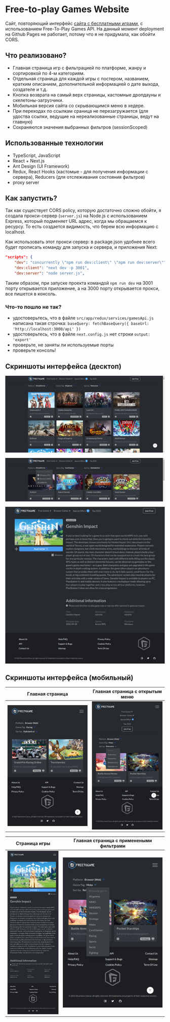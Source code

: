 # Free-to-play Games Website
Сайт, повторяющий интерфейс [сайта с бесплатными играми](https://www.freetogame.com/), с использованием  Free-To-Play Games API. На данный момент deployment на Github Pages не работает, потому что я не придумала, как обойти CORS.

## Что реализовано?
- Главная страница игр с фильтрацией по платформе, жанру и сортировкой по 4-м категориям.
- Отдельная страница для каждой игры с постером, названием, кратким описанием, дополнительной информацией о дате выхода, создателе и т.д. 
- Кнопка возврата на самый верх страницы, кастомные дропдауны и скелетоны-загрузчики.
- Мобильная версия сайта со скрывающимся меню в хедере.
- При переходах по ссылкам сраница не перезагружается (для удоства ссылки, ведущие на нереализованные страницы, ведут на главную)
- Сохраняются значения выбранных фильтров (sessionScoped)

## Использованные технологии
- TypeScript, JavaScript
- React + Next.js
- Ant Design (UI Framework)
- Redux, React Hooks (кастомые - для получения информации с сервера), Reducers (для отслеживания состояния фильтров)
- proxy server

## Как запустить? 

Так как существует CORS policy, которую достаточно сложно обойти, я создала прокси-сервер (`server.js`) на Node.js с использованием Express, который подменяет URL адрес, когда мы обращаемся к ресурсу. То есть создается видимость, что берем всю информацию с localhost. 

Как использовать этот прокси сервер: в package.json удобнее всего будет прописать команду для запуска и сервера, и приложения Next:

```json
"scripts": {
    "dev": "concurrently \"npm run dev:client\" \"npm run dev:server\"",
    "dev:client": "next dev -p 3001", 
    "dev:server": "node server.js",
```
Таким образом, при запуске проекта командой `npm run dev` на 3001 порту открывается приложение, а на 3000 порту открывается прокси, все пишется в консоль. 

### Что-то пошло не так?
- удостоверьтесь, что в файле `src/app/redux/services/gamesApi.js` написана такая строчка: `baseQuery: fetchBaseQuery({ baseUrl: 'http://localhost:3000/api' })`
- удостоверьтесь, что в файле `next.config.js` нет строки `output: 'export'`
- проверьте, не заняты ли используемые порты
- проверьте консоль! 

## Скриншоты интерфейса (десктоп)

![Главная страница](/public/screenshots/mainpage.png)

![Реализация фильтров](/public/screenshots/filters.png)

![Страница игры](/public/screenshots/singlegame.png)

## Скриншоты интерфейса (мобильный)

Главная страница      | Главная страница с открытым меню
:-------------------------:|:-------------------------:
![Главная страница](/public/screenshots/mainpageMobile.png)  |  ![Главная страница с открытым меню](/public/screenshots/mainpagemenuMobile.png) | 

Страница игры     | Главная страница с применеными фильтрами
:-------------------------:|:-------------------------:
![Страница игры](/public/screenshots/singlegameMobile.png)  | ![Главная страница с применеными фильтрами](/public/screenshots/filtersMobile.png) 


